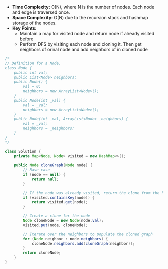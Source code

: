 - **Time Complexity:** O(N), where N is the number of nodes. Each node and edge is traversed once.
- **Space Complexity:** O(N) due to the recursion stack and hashmap storage of the nodes.
- **Key Points:**
    - Maintain a map for visited node and return node if already visited before
    - Perform DFS by visiting each node and cloning it. Then get neighbors of orinal node and add neighbors of in cloned node 

```java
/*
// Definition for a Node.
class Node {
    public int val;
    public List<Node> neighbors;
    public Node() {
        val = 0;
        neighbors = new ArrayList<Node>();
    }
    public Node(int _val) {
        val = _val;
        neighbors = new ArrayList<Node>();
    }
    public Node(int _val, ArrayList<Node> _neighbors) {
        val = _val;
        neighbors = _neighbors;
    }
}
*/

class Solution {
    private Map<Node, Node> visited = new HashMap<>();
    
    public Node cloneGraph(Node node) {
        // Base case
        if (node == null) {
            return null;
        }

        // If the node was already visited, return the clone from the hashmap
        if (visited.containsKey(node)) {
            return visited.get(node);
        }

        // Create a clone for the node
        Node cloneNode = new Node(node.val);
        visited.put(node, cloneNode);

        // Iterate over the neighbors to populate the cloned graph
        for (Node neighbor : node.neighbors) {
            cloneNode.neighbors.add(cloneGraph(neighbor));
        }
        return cloneNode;
    }
}
```